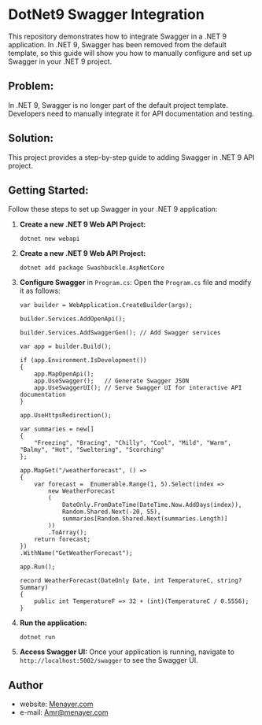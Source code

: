 # DotNet9 Swagger Integration

This repository demonstrates how to integrate Swagger in a .NET 9 application. In .NET 9, Swagger has been removed from the default template, so this guide will show you how to manually configure and set up Swagger in your .NET 9 project.

## Problem:

In .NET 9, Swagger is no longer part of the default project template. Developers need to manually integrate it for API documentation and testing.

## Solution:

This project provides a step-by-step guide to adding Swagger in .NET 9 API project.

## Getting Started:

Follow these steps to set up Swagger in your .NET 9 application:

1. **Create a new .NET 9 Web API Project:**

   ```
   dotnet new webapi
   ```

2. **Create a new .NET 9 Web API Project:**
   ```
   dotnet add package Swashbuckle.AspNetCore
   ```
3. **Configure Swagger** in `Program.cs`: Open the `Program.cs` file and modify it as follows:

   ```
   var builder = WebApplication.CreateBuilder(args);

   builder.Services.AddOpenApi();

   builder.Services.AddSwaggerGen(); // Add Swagger services

   var app = builder.Build();

   if (app.Environment.IsDevelopment())
   {
       app.MapOpenApi();
       app.UseSwagger();   // Generate Swagger JSON
       app.UseSwaggerUI(); // Serve Swagger UI for interactive API documentation
   }

   app.UseHttpsRedirection();

   var summaries = new[]
   {
       "Freezing", "Bracing", "Chilly", "Cool", "Mild", "Warm", "Balmy", "Hot", "Sweltering", "Scorching"
   };

   app.MapGet("/weatherforecast", () =>
   {
       var forecast =  Enumerable.Range(1, 5).Select(index =>
           new WeatherForecast
           (
               DateOnly.FromDateTime(DateTime.Now.AddDays(index)),
               Random.Shared.Next(-20, 55),
               summaries[Random.Shared.Next(summaries.Length)]
           ))
           .ToArray();
       return forecast;
   })
   .WithName("GetWeatherForecast");

   app.Run();

   record WeatherForecast(DateOnly Date, int TemperatureC, string? Summary)
   {
       public int TemperatureF => 32 + (int)(TemperatureC / 0.5556);
   }
   ```

4. **Run the application:**
   ```
   dotnet run
   ```
5. **Access Swagger UI:** Once your application is running, navigate to `http://localhost:5002/swagger` to see the Swagger UI.

## Author

- website: [Menayer.com](https://www.menayer.com)
- e-mail: <Amr@menayer.com>
